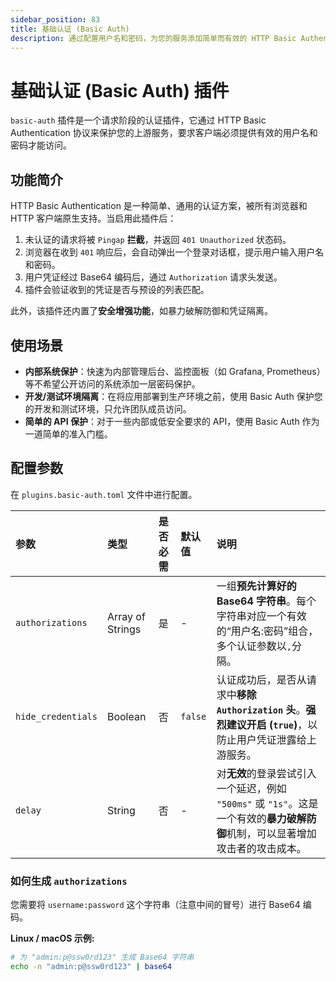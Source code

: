 ```yaml
---
sidebar_position: 83
title: 基础认证 (Basic Auth)
description: 通过配置用户名和密码，为您的服务添加简单而有效的 HTTP Basic Authentication 访问控制，并内置暴力破解防御机制。
---
```


# 基础认证 (Basic Auth) 插件

`basic-auth` 插件是一个请求阶段的认证插件，它通过 HTTP Basic Authentication 协议来保护您的上游服务，要求客户端必须提供有效的用户名和密码才能访问。

## 功能简介

HTTP Basic Authentication 是一种简单、通用的认证方案，被所有浏览器和 HTTP 客户端原生支持。当启用此插件后：
1.  未认证的请求将被 `Pingap` **拦截**，并返回 `401 Unauthorized` 状态码。
2.  浏览器在收到 `401` 响应后，会自动弹出一个登录对话框，提示用户输入用户名和密码。
3.  用户凭证经过 Base64 编码后，通过 `Authorization` 请求头发送。
4.  插件会验证收到的凭证是否与预设的列表匹配。

此外，该插件还内置了**安全增强功能**，如暴力破解防御和凭证隔离。

## 使用场景

* **内部系统保护**：快速为内部管理后台、监控面板（如 Grafana, Prometheus）等不希望公开访问的系统添加一层密码保护。
* **开发/测试环境隔离**：在将应用部署到生产环境之前，使用 Basic Auth 保护您的开发和测试环境，只允许团队成员访问。
* **简单的 API 保护**：对于一些内部或低安全要求的 API，使用 Basic Auth 作为一道简单的准入门槛。

## 配置参数

在 `plugins.basic-auth.toml` 文件中进行配置。

| 参数               | 类型             | 是否必需 | 默认值  | 说明                                                                                                                           |
| :----------------- | :--------------- | :------- | :------ | :----------------------------------------------------------------------------------------------------------------------------- |
| `authorizations`   | Array of Strings | 是       | -       | 一组**预先计算好的 Base64 字符串**。每个字符串对应一个有效的“用户名:密码”组合，多个认证参数以`,`分隔。                         |
| `hide_credentials` | Boolean          | 否       | `false` | 认证成功后，是否从请求中**移除 `Authorization` 头**。**强烈建议开启 (`true`)**，以防止用户凭证泄露给上游服务。                 |
| `delay`            | String           | 否       | -       | 对**无效**的登录尝试引入一个延迟，例如 `"500ms"` 或 `"1s"`。这是一个有效的**暴力破解防御**机制，可以显著增加攻击者的攻击成本。 |

### 如何生成 `authorizations`

您需要将 `username:password` 这个字符串（注意中间的冒号）进行 Base64 编码。

**Linux / macOS 示例:**

```bash
# 为 "admin:p@ssw0rd123" 生成 Base64 字符串
echo -n "admin:p@ssw0rd123" | base64
```